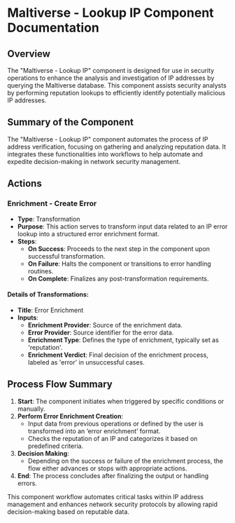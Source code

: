 # Maltiverse - Lookup IP Component Documentation

## Overview

The "Maltiverse - Lookup IP" component is designed for use in security operations to enhance the analysis and investigation of IP addresses by querying the Maltiverse database. This component assists security analysts by performing reputation lookups to efficiently identify potentially malicious IP addresses.

## Summary of the Component

The "Maltiverse - Lookup IP" component automates the process of IP address verification, focusing on gathering and analyzing reputation data. It integrates these functionalities into workflows to help automate and expedite decision-making in network security management.

## Actions

### Enrichment - Create Error
- **Type**: Transformation
- **Purpose**: This action serves to transform input data related to an IP error lookup into a structured error enrichment format.
- **Steps**:
  - **On Success**: Proceeds to the next step in the component upon successful transformation.
  - **On Failure**: Halts the component or transitions to error handling routines.
  - **On Complete**: Finalizes any post-transformation requirements.

#### Details of Transformations:
- **Title**: Error Enrichment
- **Inputs**:
  - **Enrichment Provider**: Source of the enrichment data.
  - **Error Provider**: Source identifier for the error data.
  - **Enrichment Type**: Defines the type of enrichment, typically set as 'reputation'.
  - **Enrichment Verdict**: Final decision of the enrichment process, labeled as 'error' in unsuccessful cases.

## Process Flow Summary

1. **Start**: The component initiates when triggered by specific conditions or manually.
2. **Perform Error Enrichment Creation**: 
   - Input data from previous operations or defined by the user is transformed into an ‘error enrichment’ format.
   - Checks the reputation of an IP and categorizes it based on predefined criteria.
3. **Decision Making**:
   - Depending on the success or failure of the enrichment process, the flow either advances or stops with appropriate actions.
4. **End**: The process concludes after finalizing the output or handling errors.

This component workflow automates critical tasks within IP address management and enhances network security protocols by allowing rapid decision-making based on reputable data.


